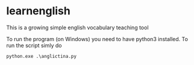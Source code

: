 # learnenglish
This is a growing simple english vocabulary teaching tool

To run the program (on Windows) you need to have python3 installed.
To run the script simly do

```
python.exe .\anglictina.py
```
